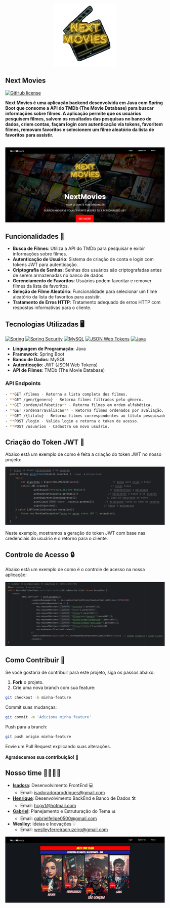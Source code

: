 
  <img src="images/logo_transparent.png" width="200" height="200" style="vertical-align: middle; display: block; margin-left: auto; margin-right: auto;">

## Next Movies

[![GitHub license](https://img.shields.io/github/license/Naereen/StrapDown.js.svg)](https://github.com/Naereen/StrapDown.js/blob/master/LICENSE)

**Next Movies é uma aplicação backend desenvolvida em Java com Spring Boot que consome 
a API do TMDb (The Movie Database) para buscar informações sobre filmes. 
A aplicação permite que os usuários pesquisem filmes, salvem os resultados das 
pesquisas no banco de dados, criem contas, façam login com autenticação via tokens,
favoritem filmes, removam favoritos e selecionem um filme aleatório da lista de 
favoritos para assistir.** <br>
<br>

![Inicio](images/inicio.jpg)

## Funcionalidades 📝

- **Busca de Filmes**: Utiliza a API do TMDb para pesquisar e exibir informações sobre filmes.
- **Autenticação de Usuário**: Sistema de criação de conta e login com tokens JWT para autenticação.
- **Criptografia de Senhas**: Senhas dos usuários são criptografadas antes de serem armazenadas no banco de dados.
- **Gerenciamento de Favoritos**: Usuários podem favoritar e remover filmes da lista de favoritos.
- **Seleção de Filme Aleatório**: Funcionalidade para selecionar um filme aleatório da lista de favoritos para assistir.
- **Tratamento de Erros HTTP**: Tratamento adequado de erros HTTP com respostas informativas para o cliente.


## Tecnologias Utilizadas 🖥️
[![Spring](https://img.shields.io/badge/Spring-6DB33F.svg?style=for-the-badge&logo=Spring&logoColor=white)](https://spring.io/)
[![Spring Security](https://img.shields.io/badge/Spring%20Security-6DB33F.svg?style=for-the-badge&logo=Spring-Security&logoColor=white)](https://spring.io/projects/spring-security)
[![MySQL](https://img.shields.io/badge/MySQL-4479A1.svg?style=for-the-badge&logo=MySQL&logoColor=white)](https://www.mysql.com/)
[![JSON Web Tokens](https://img.shields.io/badge/JSON%20Web%20Tokens-000000.svg?style=for-the-badge&logo=JSON-Web-Tokens&logoColor=white)](https://jwt.io/)
[![Java](https://img.shields.io/badge/Java-ED8B00?style=for-the-badge&logo=openjdk&logoColor=white)](https://openjdk.java.net/)

- **Linguagem de Programação**: Java
- **Framework**: Spring Boot
- **Banco de Dados**: MySQL
- **Autenticação**: JWT (JSON Web Tokens)
- **API de Filmes**: TMDb (The Movie Database)



### API Endpoints

```bash
- **GET /filmes - Retorna a lista completa dos filmes.
- **GET /gen/{genero} - Retorna filmes filtrados pelo gênero.
- **GET /ordem/alfabetica** - Retorna filmes em ordem alfabética.
- **GET /ordenar/avaliacao** - Retorna filmes ordenados por avaliação.
- **GET /{titulo} - Retorna filmes correspondentes ao título pesquisado.
- **POST /login - Valida login e retorna o token de acesso.
- **POST /usuarios - Cadastra um novo usuário.
```


## Criação do Token JWT 🔑

Abaixo está um exemplo de como é feita a criação do token JWT no nosso projeto:

![Criação do Token JWT](images/jwt_creation.png)

Neste exemplo, mostramos a geração do token JWT com base nas credenciais do usuário e o retorno para o cliente.


## Controle de Acesso 🔒

Abaixo está um exemplo de como é o controle de acesso na nossa aplicação:

![Controle de Acesso](images/controle_de_acesso.png)


## Como Contribuir 🚀

Se você gostaria de contribuir para este projeto, siga os passos abaixo:

1. **Fork** o projeto.
2. Crie uma nova branch com sua feature:
```bash
git checkout -b minha-feature
```
Commit suas mudanças:
```bash
git commit -m 'Adiciona minha feature'
```
Push para a branch:
```bash
git push origin minha-feature
```
Envie um Pull Request explicando suas alterações. <br><br>
**Agradecemos sua contribuição!** 🎉


## Nosso time 👩‍💻👨‍💻

- **[Isadora](https://www.linkedin.com/in/isadora-rodrigues-904b36164/)**: Desenvolvimento FrontEnd 💻 <br>
    - Email: [isadoradorarodrigues@gmail.com](mailto:isadoradorarodrigues@gmail.com)
- **[Henrique](http://www.linkedin.com/in/henrique-cezar)**: Desenvolvimento BackEnd e Banco de Dados 🛠️ <br>
    - Email: [hcgv1@hotmail.com](mailto:hcgv1@hotmail.com) 
- **[Gabriel](https://www.linkedin.com/in/gabriel-felipe-8b3543273/)**: Planejamento e Estruturação do Tema 📊 <br>
    - Email: [gabrielfelipe0500@gmail.com](mailto:gabrielfelipe0500@gmail.com)
- **Weslley**: Ideias e Inovações 💡 <br>
    - Email: [weslleyferreiracruzeiro@gmail.com ](mailto:Weslleyferreiracruzeiro@gmail.com )

![Sobre nós](images/nosso_time.jpg)

 
